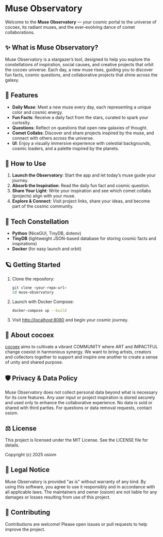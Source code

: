 # Muse Observatory

Welcome to the **Muse Observatory** — your cosmic portal to the universe of cocoex, its radiant muses, and the ever-evolving dance of comet collaborations.

## ✨ What is Muse Observatory?

Muse Observatory is a stargazer’s tool, designed to help you explore the constellations of inspiration, social causes, and creative projects that orbit the cocoex universe. Each day, a new muse rises, guiding you to discover fun facts, cosmic questions, and collaborative projects that shine across the galaxy.

## 🌌 Features

- **Daily Muse**: Meet a new muse every day, each representing a unique color and cosmic energy.
- **Fun Facts**: Receive a daily fact from the stars, curated to spark your curiosity.
- **Questions**: Reflect on questions that open new galaxies of thought.
- **Comet Collabs**: Discover and share projects inspired by the muse, and connect with others across the universe.
- **UI**: Enjoy a visually immersive experience with celestial backgrounds, cosmic loaders, and a palette inspired by the planets.

## 🚀 How to Use

1. **Launch the Observatory**: Start the app and let today’s muse guide your journey.
2. **Absorb the Inspiration**: Read the daily fun fact and cosmic question.
3. **Share Your Light**: Write your inspiration and see which comet collabs (projects) align with your muse.
4. **Explore & Connect**: Visit project links, share your ideas, and become part of the cosmic community.

## 🌠 Tech Constellation
- **Python** (NiceGUI, TinyDB, dotenv)
- **TinyDB** (lightweight JSON-based database for storing cosmic facts and inspirations)
- **Docker** (for easy launch and orbit)

## 🪐 Getting Started

1. Clone the repository:
   ```sh
   git clone <your-repo-url>
   cd muse-observatory
   ```
2. Launch with Docker Compose:
   ```sh
   docker-compose up --build
   ```
3. Visit [http://localhost:8080](http://localhost:8080) and begin your cosmic journey.

## 🌙 About cocoex
[cocoex](http://cocoex.xyz)  aims to cultivate a vibrant COMMUNITY where ART and IMPACTFUL change coexist in harmonious synergy. We want to bring artists, creators and collectors together to support and inspire one another to create a sense of unity and shared purpose.

## 🛡️ Privacy & Data Policy
Muse Observatory does not collect personal data beyond what is necessary for its core features. Any user input or project inspiration is stored securely and used only to enhance the collaborative experience. No data is sold or shared with third parties. For questions or data removal requests, contact osiom.

## ⚖️ License
This project is licensed under the MIT License. See the LICENSE file for details.

Copyright (c) 2025 osiom

## 📜 Legal Notice
Muse Observatory is provided "as is" without warranty of any kind. By using this software, you agree to use it responsibly and in accordance with all applicable laws. The maintainers and owner (osiom) are not liable for any damages or losses resulting from use of this project.

## 🤝 Contributing
Contributions are welcome! Please open issues or pull requests to help improve the project.
